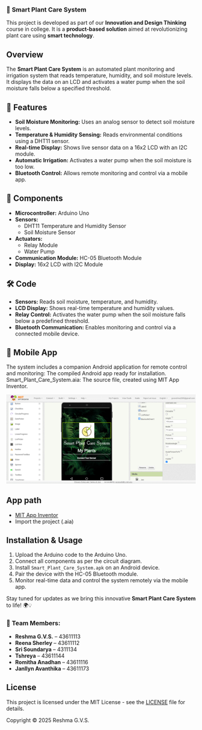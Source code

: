 
### 🌱 **Smart Plant Care System**  

This project is developed as part of our **Innovation and Design Thinking** course in college. 
It is a **product-based solution** aimed at revolutionizing plant care using **smart technology**.  

##  Overview
The **Smart Plant Care System** is an automated plant monitoring and irrigation system that reads temperature, humidity, and soil moisture levels. It displays the data on an LCD and activates a water pump when the soil moisture falls below a specified threshold. 

## 🌿 Features
- **Soil Moisture Monitoring:** Uses an analog sensor to detect soil moisture levels.
- **Temperature & Humidity Sensing:** Reads environmental conditions using a DHT11 sensor.
- **Real-time Display:** Shows live sensor data on a 16x2 LCD with an I2C module.
- **Automatic Irrigation:** Activates a water pump when the soil moisture is too low.
- **Bluetooth Control:** Allows remote monitoring and control via a mobile app.

## 🔧 Components
- **Microcontroller:** Arduino Uno
- **Sensors:**
  - DHT11 Temperature and Humidity Sensor
  - Soil Moisture Sensor
- **Actuators:**
  - Relay Module
  - Water Pump
- **Communication Module:** HC-05 Bluetooth Module
- **Display:** 16x2 LCD with I2C Module

## 🛠️ Code 
- **Sensors:** Reads soil moisture, temperature, and humidity.
- **LCD Display:** Shows real-time temperature and humidity values.
- **Relay Control:** Activates the water pump when the soil moisture falls below a predefined threshold.
- **Bluetooth Communication:** Enables monitoring and control via a connected mobile device.

## 📱 Mobile App
The system includes a companion Android application for remote control and monitoring:
The compiled Android app ready for installation.
Smart_Plant_Care_System.aia: The source file, created using MIT App Inventor.

![Alt text](pro_plan.png)

## App path

 -  [MIT App Inventor](https://appinventor.mit.edu/) 
 -  Import the project (.aia) 

##  Installation & Usage
1.  Upload the Arduino code to the Arduino Uno.
2.  Connect all components as per the circuit diagram.
3.  Install `Smart_Plant_Care_System.apk` on an Android device.
4.  Pair the device with the HC-05 Bluetooth module.
5.  Monitor real-time data and control the system remotely via the mobile app.

Stay tuned for updates as we bring this innovative **Smart Plant Care System** to life! 🌍💡 

### 👥 **Team Members:**  

- **Reshma G.V.S.** – 43611113  
- **Reena Sherley** – 43611112  
- **Sri Soundarya** – 4311134  
- **Tshreya** – 43611144  
- **Romitha Anadhan** – 43611116  
- **Janllyn Avanthika** – 43611173

## License

This project is licensed under the MIT License - see the [LICENSE](LICENSE) file for details.

Copyright © 2025 Reshma G.V.S.
